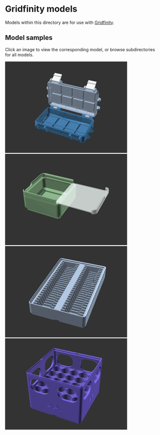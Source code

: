 # Gridfinity models

Models within this directory are for use with [Gridfinity][gridfinity].

## Model samples

Click an image to view the corresponding model, or browse subdirectories
for all models.

[![Gridfinity Rugged Storage Box, Parametric and Customizable](rugged-box/images/readme/demo-dimensions.gif)](rugged-box/)
[![Gridfinity Bins with Covers](covered-bins/images/readme/demo.gif)](covered-bins/)
[![Gridfinity Material Swatches Holder V2](material-swatch-bins/images/readme/demo.gif)](material-swatch-bins/)
[![Gridfinity Battery Bins](battery-bins/images/readme/demo.gif)](battery-bins/)

[gridfinity]: https://www.youtube.com/watch?v=ra_9zU-mnl8
